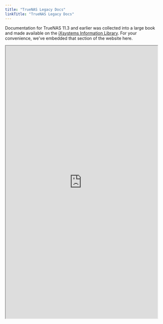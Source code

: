 ```yaml
---
title: "TrueNAS Legacy Docs"
linkTitle: "TrueNAS Legacy Docs"
---
```


Documentation for TrueNAS 11.3 and earlier was collected into a large book and made available on the [iXsystems Information Library](https://www.ixsystems.com/blog/knowledgebase_category/truenas/).
For your convenience, we've embedded that section of the website here.

<iframe src="https://www.ixsystems.com/documentation/truenas" width="100%" height="900"></iframe>
